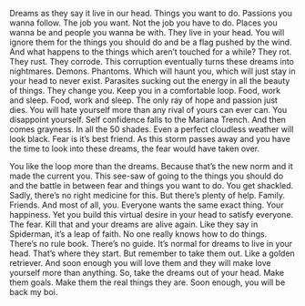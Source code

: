 Dreams as they say it live in our head. Things you want to do. Passions you wanna follow. The job you want. Not the job you have to do. Places you wanna be and people you wanna be with. They live in your head. You will ignore them for the things you should do and be a flag pushed by the wind. And what happens to the things which aren’t touched for a while? They rot. They rust. They corrode. This corruption eventually turns these dreams into nightmares. Demons. Phantoms. Which will haunt you, which will just stay in your head to never exist. Parasites sucking out the energy in all the beauty of things. They change you. Keep you in a comfortable loop. Food, work and sleep. Food, work and sleep. The only ray of hope and passion just dies. You will hate yourself more than any rival of yours can ever can. You disappoint yourself. Self confidence falls to the Mariana Trench. And then comes grayness. In all the 50 shades. Even a perfect cloudless weather will look black. Fear is it’s best friend. As this storm passes away and you have the time to look into these dreams, the fear would have taken over. 

You like the loop more than the dreams. Because that’s the new norm and it made the current you. This see-saw of going to the things you should do and the battle in between fear and things you want to do. You get shackled. Sadly, there’s no right medicine for this. But there’s plenty of help. Family. Friends. And most of all, you. Everyone wants the same exact thing. Your happiness. Yet you build this virtual desire in your head to satisfy everyone. The fear. Kill that and your dreams are alive again. Like they say in Spiderman, it’s a leap of faith. No one really knows how to do things. There’s no rule book. There’s no guide. It’s normal for dreams to live in your head. That’s where they start. But remember to take them out. Like a golden retriever. And soon enough you will love them and they will make love yourself more than anything. So, take the dreams out of your head. Make them goals. Make them the real things they are. Soon enough, you will be back my boi.